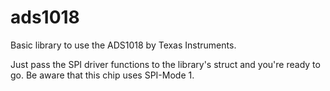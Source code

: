 # ads1018
Basic library to use the ADS1018 by Texas Instruments.

Just pass the SPI driver functions to the library's struct and you're ready to go.
Be aware that this chip uses SPI-Mode 1.
